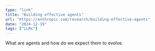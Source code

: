 ```yaml
---
type: "link"
title: "Building effective agents"
url: "https://anthropic.com/research/building-effective-agents"
date: "2024-12-19"
tags: ["LLMs"]
---
```


What are agents and how do we expect them to evolve.